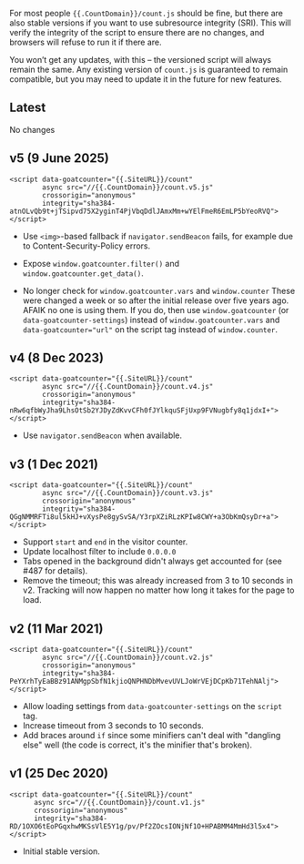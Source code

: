 For most people `{{.CountDomain}}/count.js` should be fine, but there are also
stable versions if you want to use subresource integrity (SRI). This will verify
the integrity of the script to ensure there are no changes, and browsers will
refuse to run it if there are.

You won’t get any updates, with this – the versioned script will always remain
the same. Any existing version of `count.js` is guaranteed to remain compatible,
but you may need to update it in the future for new features.

Latest
------
No changes

v5 (9 June 2025)
----------------
    <script data-goatcounter="{{.SiteURL}}/count"
            async src="//{{.CountDomain}}/count.v5.js"
            crossorigin="anonymous"
            integrity="sha384-atnOLvQb9t+jTSipvd75X2yginT4PjVbqDdlJAmxMm+wYElFmeR6EmLP5bYeoRVQ"></script>

- Use `<img>`-based fallback if `navigator.sendBeacon` fails, for example due to
  Content-Security-Policy errors.

- Expose `window.goatcounter.filter()` and `window.goatcounter.get_data()`.

- No longer check for `window.goatcounter.vars` and `window.counter` These were
  changed a week or so after the initial release over five years ago. AFAIK no
  one is using them. If you do, then use `window.goatcounter` (or
  `data-goatcounter-settings`) instead of `window.goatcounter.vars` and
  `data-goatcounter="url"` on the script tag instead of `window.counter`.

v4 (8 Dec 2023)
---------------
    <script data-goatcounter="{{.SiteURL}}/count"
            async src="//{{.CountDomain}}/count.v4.js"
            crossorigin="anonymous"
            integrity="sha384-nRw6qfbWyJha9LhsOtSb2YJDyZdKvvCFh0fJYlkquSFjUxp9FVNugbfy8q1jdxI+"></script>

- Use `navigator.sendBeacon` when available.

v3 (1 Dec 2021)
---------------
    <script data-goatcounter="{{.SiteURL}}/count"
            async src="//{{.CountDomain}}/count.v3.js"
            crossorigin="anonymous"
            integrity="sha384-QGgNMMRFTi8ul5kHJ+vXysPe8gySvSA/Y3rpXZiRLzKPIw8CWY+a3ObKmQsyDr+a"></script>

- Support `start` and `end` in the visitor counter.
- Update localhost filter to include `0.0.0.0`
- Tabs opened in the background didn't always get accounted for (see #487 for
  details).
- Remove the timeout; this was already increased from 3 to 10 seconds in v2.
  Tracking will now happen no matter how long it takes for the page to load.


v2 (11 Mar 2021)
----------------
    <script data-goatcounter="{{.SiteURL}}/count"
            async src="//{{.CountDomain}}/count.v2.js"
            crossorigin="anonymous"
            integrity="sha384-PeYXrhTyEaBBz91ANMgpSbfN1kjioQNPHNDbMvevUVLJoWrVEjDCpKb71TehNAlj"></script>

- Allow loading settings from `data-goatcounter-settings` on the `script` tag.
- Increase timeout from 3 seconds to 10 seconds.
- Add braces around `if` since some minifiers can't deal with "dangling else"
  well (the code is correct, it's the minifier that's broken).


v1 (25 Dec 2020)
----------------
    <script data-goatcounter="{{.SiteURL}}/count"
          async src="//{{.CountDomain}}/count.v1.js"
          crossorigin="anonymous"
          integrity="sha384-RD/1OXO6tEoPGqxhwMKSsVlE5Y1g/pv/Pf2ZOcsIONjNf1O+HPABMM4MmHd3l5x4"></script>

- Initial stable version.
